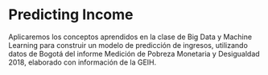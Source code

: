 # Predicting Income
Aplicaremos los conceptos aprendidos en la clase de Big Data y Machine Learning para construir un modelo de predicción de ingresos, utilizando datos de Bogotá del informe Medición de Pobreza Monetaria y Desigualdad 2018, elaborado con información de la GEIH.
